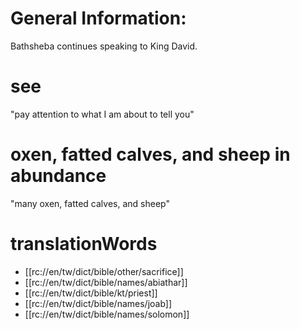 # General Information:

Bathsheba continues speaking to King David.

# see

"pay attention to what I am about to tell you"

# oxen, fatted calves, and sheep in abundance

"many oxen, fatted calves, and sheep"

# translationWords

* [[rc://en/tw/dict/bible/other/sacrifice]]
* [[rc://en/tw/dict/bible/names/abiathar]]
* [[rc://en/tw/dict/bible/kt/priest]]
* [[rc://en/tw/dict/bible/names/joab]]
* [[rc://en/tw/dict/bible/names/solomon]]